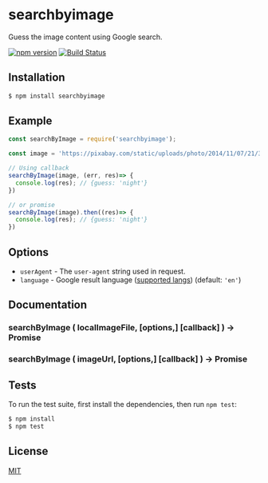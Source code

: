 searchbyimage
=============

Guess the image content using Google search.

[![npm version](https://badge.fury.io/js/searchbyimage.svg)](https://www.npmjs.com/package/searchbyimage)
[![Build Status](https://travis-ci.org/efernandesng/node-searchbyimage.svg?branch=master)](https://travis-ci.org/efernandesng/node-searchbyimage)

## Installation

```bash
$ npm install searchbyimage
```

## Example

```javascript
const searchByImage = require('searchbyimage');

const image = 'https://pixabay.com/static/uploads/photo/2014/11/07/21/39/oporto-521258_640.jpg';

// Using callback
searchByImage(image, (err, res)=> {
  console.log(res); // {guess: 'night'}
})

// or promise
searchByImage(image).then((res)=> {
  console.log(res); // {guess: 'night'}
})

```

## Options

- `userAgent` - The `user-agent` string used in request.
- `language` - Google result language ([supported langs](https://developers.google.com/custom-search/docs/ref_languages)) 
(default: `'en'`)

## Documentation

### searchByImage ( localImageFile, [options,] [callback] ) -> Promise

### searchByImage ( imageUrl, [options,] [callback] ) -> Promise

## Tests

To run the test suite, first install the dependencies, then run `npm test`:

```bash
$ npm install
$ npm test
```

## License
[MIT](https://github.com/efernandesng/node-searchbyimage/blob/master/LICENSE.md)
